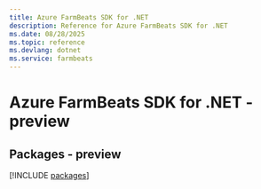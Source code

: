 ```yaml
---
title: Azure FarmBeats SDK for .NET
description: Reference for Azure FarmBeats SDK for .NET
ms.date: 08/28/2025
ms.topic: reference
ms.devlang: dotnet
ms.service: farmbeats
---
```

# Azure FarmBeats SDK for .NET - preview
## Packages - preview
[!INCLUDE [packages](farmbeats-index.md)]